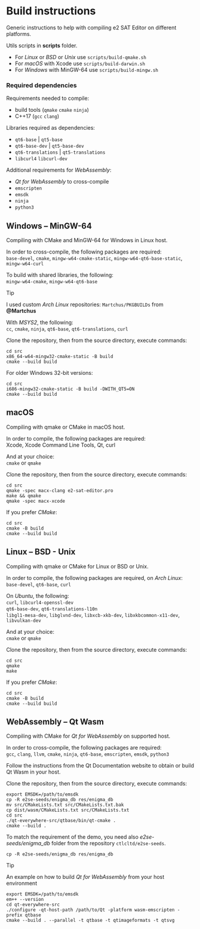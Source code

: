 # Build instructions

Generic instructions to help with compiling e2 SAT Editor on different platforms.

Utils scripts in **scripts** folder.

- For *Linux* or *BSD* or *Unix* use `scripts/build-qmake.sh`
- For *macOS* with Xcode use `scripts/build-darwin.sh`
- For *Windows* with MinGW-64 use `scripts/build-mingw.sh`


### Required dependencies

Requirements needed to compile:
- build tools (`qmake` `cmake` `ninja`)
- C++17 (`gcc` `clang`)

Libraries required as dependencies:
- `qt6-base` \| `qt5-base`
- `qt6-base-dev` \| `qt5-base-dev`
- `qt6-translations` \| `qt5-translations`
- `libcurl4` `libcurl-dev`

Additional requirements for *WebAssembly*:
- *Qt for WebAssembly* to cross-compile
- `emscripten`
- `emsdk`
- `ninja`
- `python3`


## Windows – MinGW-64

Compiling with CMake and MinGW-64 for Windows in Linux host.

In order to cross-compile, the following packages are required:  
`base-devel`, `cmake`, `mingw-w64-cmake-static`, `mingw-w64-qt6-base-static`, `mingw-w64-curl`
 
To build with shared libraries, the following:  
`mingw-w64-cmake`, `mingw-w64-qt6-base`

> [!TIP]
> I used custom *Arch Linux* repositories: `Martchus/PKGBUILDs` from **@Martchus**

With *MSYS2*, the following:  
`cc`, `cmake`, `ninja`, `qt6-base`, `qt6-translations`, `curl`

Clone the repository, then from the source directory, execute commands:
```
cd src
x86_64-w64-mingw32-cmake-static -B build
cmake --build build
```

For older Windows 32-bit versions:
```
cd src
i686-mingw32-cmake-static -B build -DWITH_QT5=ON
cmake --build build
```


## macOS

Compiling with qmake or CMake in macOS host.

In order to compile, the following packages are required:  
Xcode, Xcode Command Line Tools, Qt, curl

And at your choice:  
`cmake` or `qmake`

Clone the repository, then from the source directory, execute commands:
```
cd src
qmake -spec macx-clang e2-sat-editor.pro
make && qmake
qmake -spec macx-xcode
```

If you prefer *CMake*:
```
cd src
cmake -B build
cmake --build build
```


## Linux – BSD - Unix

Compiling with qmake or CMake for Linux or BSD or Unix.

In order to compile, the following packages are required, on *Arch Linux*:  
`base-devel`, `qt6-base`, `curl`

On *Ubuntu*, the following:  
`curl`, `libcurl4-openssl-dev`  
`qt6-base-dev`, `qt6-translations-l10n`  
`libgl1-mesa-dev`, `libglvnd-dev`, `libxcb-xkb-dev`, `libxkbcommon-x11-dev`, `libvulkan-dev`

And at your choice:  
`cmake` or `qmake`

Clone the repository, then from the source directory, execute commands:
```
cd src
qmake
make
```

If you prefer *CMake*:
```
cd src
cmake -B build
cmake --build build
```


## WebAssembly – Qt Wasm

Compiling with CMake for *Qt for WebAssembly* on supported host.

In order to cross-compile, the following packages are required:  
`gcc`, `clang`, `llvm`, `cmake`, `ninja`, `qt6-base`, `emscripten`, `emsdk`, `python3`

Follow the instructions from the Qt Documentation website to obtain or build Qt Wasm in your host.

Clone the repository, then from the source directory, execute commands:
```
export EMSDK=/path/to/emsdk
cp -R e2se-seeds/enigma_db res/enigma_db
mv src/CMakeLists.txt src/CMakeLists.txt.bak
cp dist/wasm/CMakeLists.txt src/CMakeLists.txt
cd src
./qt-everywhere-src/qtbase/bin/qt-cmake .
cmake --build .
```

To match the requirement of the demo, you need also *e2se-seeds/enigma_db* folder from the repository `ctlcltd/e2se-seeds`.
```
cp -R e2se-seeds/enigma_db res/enigma_db
```

> [!TIP]
> An example on how to build *Qt for WebAssembly* from your host environment

```
export EMSDK=/path/to/emsdk
em++ --version
cd qt-everywhere-src
./configure -qt-host-path /path/to/Qt -platform wasm-emscripten -prefix qtbase
cmake --build . --parallel -t qtbase -t qtimageformats -t qtsvg
```

